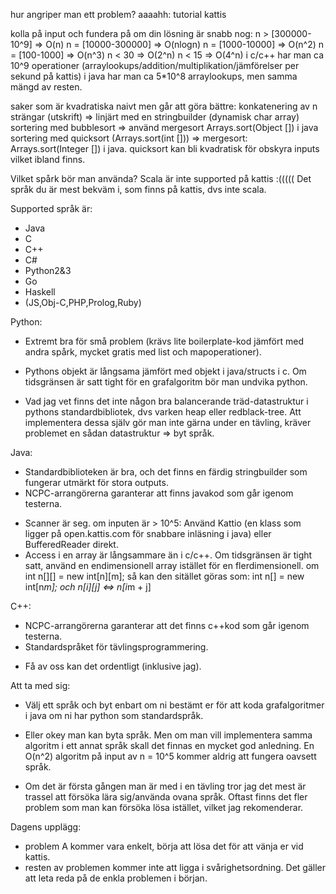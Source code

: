 hur angriper man ett problem?
aaaahh:
tutorial kattis

kolla på input och fundera på om din lösning är snabb nog:
n > [300000-10^9] => O(n)
n = [10000-300000] => O(nlogn)
n = [1000-10000] => O(n^2)
n = [100-1000] => O(n^3)
n < 30 => O(2^n)
n < 15 => O(4^n)
i c/c++ har man ca 10^9 operationer (arraylookups/addition/multiplikation/jämförelser per sekund på kattis)
i java har man ca 5*10^8 arraylookups, men samma mängd av resten.

saker som är kvadratiska naivt men går att göra bättre:
konkatenering av n strängar (utskrift) => linjärt med en stringbuilder (dynamisk char array)
sortering med bubblesort => använd mergesort Arrays.sort(Object []) i java
sortering med quicksort (Arrays.sort(int [])) => mergesort: Arrays.sort(Integer []) i java.
quicksort kan bli kvadratisk för obskyra inputs vilket ibland finns.

Vilket spårk bör man använda?
Scala är inte supported på kattis :(((((
Det språk du är mest bekväm i, som finns på kattis, dvs inte scala.

Supported språk är:

- Java
- C
- C++
- C#
- Python2&3
- Go
- Haskell
- (JS,Obj-C,PHP,Prolog,Ruby)

Python:

+ Extremt bra för små problem (krävs lite boilerplate-kod jämfört med andra spårk, mycket gratis med list och mapoperationer).

- Pythons objekt är långsama jämfört med objekt i java/structs i c. Om tidsgränsen är satt tight för en grafalgoritm bör man undvika python.

- Vad jag vet finns det inte någon bra balancerande träd-datastruktur i pythons standardbibliotek, dvs varken heap eller redblack-tree. Att implementera dessa själv gör man inte gärna under en tävling, kräver problemet en sådan datastruktur => byt språk.

Java:

+ Standardbiblioteken är bra, och det finns en färdig stringbuilder som fungerar utmärkt för stora outputs.
+ NCPC-arrangörerna garanterar att finns javakod som går igenom testerna.

- Scanner är seg. om inputen är > 10^5: Använd Kattio (en klass som ligger på open.kattis.com för snabbare inläsning i java) eller BufferedReader direkt.
- Access i en array är långsammare än i c/c++. Om tidsgränsen är tight satt, använd en endimensionell array istället för en flerdimensionell.
om int n[][] = new int[n][m];
så kan den sitället göras som:
int n[] = new int[n*m];
och n[i][j] <=> n[i*m + j]

C++:

+ NCPC-arrangörerna garanterar att det finns c++kod som går igenom testerna.
+ Standardspråket för tävlingsprogrammering. 

- Få av oss kan det ordentligt (inklusive jag).

Att ta med sig:

* Välj ett språk och byt enbart om ni bestämt er för att koda grafalgoritmer i java om ni har python som standardspråk. 

* Eller okey man kan byta språk. Men om man vill implementera samma algoritm i ett annat språk skall det finnas en mycket god anledning. En O(n^2) algoritm på input av n = 10^5 kommer aldrig att fungera oavsett språk.

* Om det är första gången man är med i en tävling tror jag det mest är trassel att försöka lära sig/använda ovana språk. Oftast finns det fler problem som man kan försöka lösa istället, vilket jag rekomenderar.

Dagens upplägg:

* problem A kommer vara enkelt, börja att lösa det för att vänja er vid kattis.
* resten av problemen kommer inte att ligga i svårighetsordning. Det gäller att leta reda på de enkla problemen i början.
